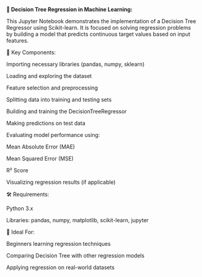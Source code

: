 **🌳 Decision Tree Regression in Machine Learning:**

This Jupyter Notebook demonstrates the implementation of a Decision Tree Regressor using Scikit-learn. It is focused on solving regression problems by building a model that predicts continuous target values based on input features.

📌 Key Components:

Importing necessary libraries (pandas, numpy, sklearn)

Loading and exploring the dataset

Feature selection and preprocessing

Splitting data into training and testing sets

Building and training the DecisionTreeRegressor

Making predictions on test data

Evaluating model performance using:

Mean Absolute Error (MAE)

Mean Squared Error (MSE)

R² Score

Visualizing regression results (if applicable)

🛠 Requirements:

Python 3.x

Libraries: pandas, numpy, matplotlib, scikit-learn, jupyter

🎯 Ideal For:

Beginners learning regression techniques

Comparing Decision Tree with other regression models

Applying regression on real-world datasets
